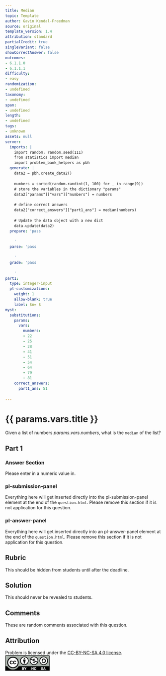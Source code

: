 ```yaml
---
title: Median
topic: Template
author: Gavin Kendal-Freedman
source: original
template_version: 1.4
attribution: standard
partialCredit: true
singleVariant: false
showCorrectAnswer: false
outcomes:
- 6.1.1.0
- 6.1.1.1
difficulty:
- easy
randomization:
- undefined
taxonomy:
- undefined
span:
- undefined
length:
- undefined
tags:
- unknown
assets: null
server:
  imports: |
    import random; random.seed(111)
    from statistics import median
    import problem_bank_helpers as pbh
  generate: |
    data2 = pbh.create_data2()

    numbers = sorted(random.randint(1, 100) for _ in range(9))
    # store the variables in the dictionary "params"
    data2["params"]["vars"]["numbers"] = numbers

    # define correct answers
    data2["correct_answers"]["part1_ans"] = median(numbers)

    # Update the data object with a new dict
    data.update(data2)
  prepare: 'pass

    '
  parse: 'pass

    '
  grade: 'pass

    '
part1:
  type: integer-input
  pl-customizations:
    weight: 1
    allow-blank: true
    label: $n= $
myst:
  substitutions:
    params:
      vars:
        numbers:
        - 22
        - 25
        - 28
        - 41
        - 51
        - 54
        - 64
        - 79
        - 81
    correct_answers:
      part1_ans: 51

---
```

# {{ params.vars.title }}
Given a list of numbers ${{ params.vars.numbers }}$, what is the `median` of the list?

## Part 1

### Answer Section

Please enter in a numeric value in.

### pl-submission-panel

Everything here will get inserted directly into the pl-submission-panel element at the end of the `question.html`.
Please remove this section if it is not application for this question.

### pl-answer-panel

Everything here will get inserted directly into an pl-answer-panel element at the end of the `question.html`.
Please remove this section if it is not application for this question.

## Rubric

This should be hidden from students until after the deadline.

## Solution

This should never be revealed to students.

## Comments

These are random comments associated with this question.

## Attribution

Problem is licensed under the [CC-BY-NC-SA 4.0 license](https://creativecommons.org/licenses/by-nc-sa/4.0/).<br> ![The Creative Commons 4.0 license requiring attribution-BY, non-commercial-NC, and share-alike-SA license.](https://raw.githubusercontent.com/firasm/bits/master/by-nc-sa.png)